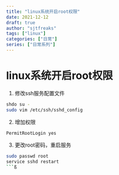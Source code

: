 ```yaml
---
title: "linux系统开启root权限"
date: 2021-12-12
draft: true
author: "sjtfreaks"
tags: ["linux"]
categories: ["日常"]
series: ["日常系列"]
---
```

# linux系统开启root权限
1. 修改ssh服务配置文件
```sh
shdo su -
sudo vim /etc/ssh/sshd_config
```

2. 增加权限
```bash
PermitRootLogin yes
```

3. 更改root密码，重启服务
```sh
sudo passwd root
service sshd restart
```ß